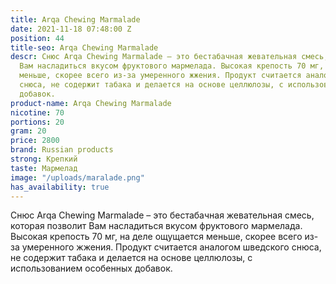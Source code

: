 ```yaml
---
title: Arqa Chewing Marmalade
date: 2021-11-18 07:48:00 Z
position: 44
title-seo: Arqa Chewing Marmalade
descr: Снюс Arqa Chewing Marmalade – это бестабачная жевательная смесь, которая позволит
  Вам насладиться вкусом фруктового мармелада. Высокая крепость 70 мг, на деле ощущается
  меньше, скорее всего из-за умеренного жжения. Продукт считается аналогом шведского
  снюса, не содержит табака и делается на основе целлюлозы, с использованием особенных
  добавок.
product-name: Arqa Chewing Marmalade
nicotine: 70
portions: 20
gram: 20
price: 2800
brand: Russian products
strong: Крепкий
taste: Мармелад
image: "/uploads/maralade.png"
has_availability: true
---
```


Снюс Arqa Chewing Marmalade – это бестабачная жевательная смесь, которая позволит Вам насладиться вкусом фруктового мармелада. Высокая крепость 70 мг, на деле ощущается меньше, скорее всего из-за умеренного жжения. Продукт считается аналогом шведского снюса, не содержит табака и делается на основе целлюлозы, с использованием особенных добавок.